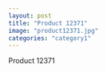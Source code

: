 ```yaml
---
layout: post
title: "Product 12371"
image: "product12371.jpg"
categories: "category1"
---
```

Product 12371
